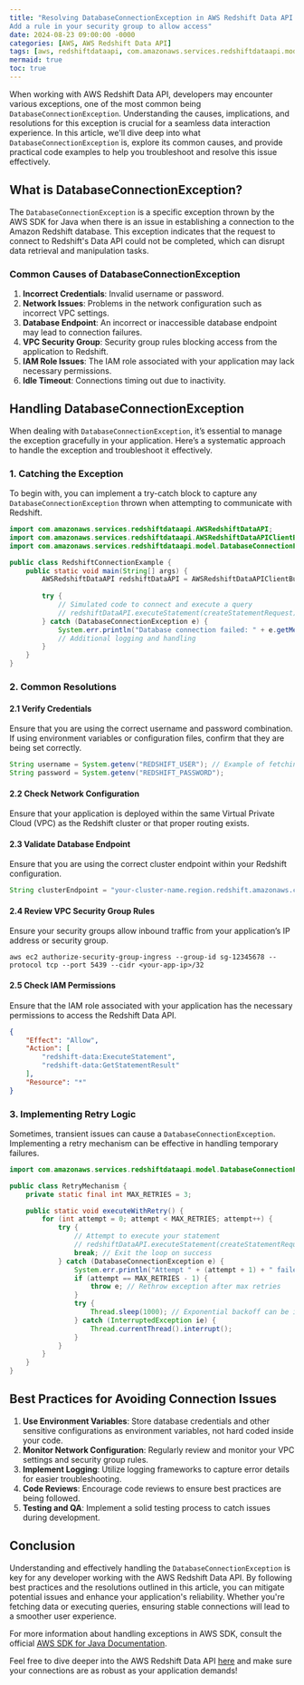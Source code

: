 ```yaml
---
title: "Resolving DatabaseConnectionException in AWS Redshift Data API: A Comprehensive Guide
Add a rule in your security group to allow access"
date: 2024-08-23 09:00:00 -0000
categories: [AWS, AWS Redshift Data API]
tags: [aws, redshiftdataapi, com.amazonaws.services.redshiftdataapi.model]
mermaid: true
toc: true
---
```



When working with AWS Redshift Data API, developers may encounter various exceptions, one of the most common being `DatabaseConnectionException`. Understanding the causes, implications, and resolutions for this exception is crucial for a seamless data interaction experience. In this article, we'll dive deep into what `DatabaseConnectionException` is, explore its common causes, and provide practical code examples to help you troubleshoot and resolve this issue effectively.

## What is DatabaseConnectionException?

The `DatabaseConnectionException` is a specific exception thrown by the AWS SDK for Java when there is an issue in establishing a connection to the Amazon Redshift database. This exception indicates that the request to connect to Redshift's Data API could not be completed, which can disrupt data retrieval and manipulation tasks.

### Common Causes of DatabaseConnectionException

1. **Incorrect Credentials**: Invalid username or password.
2. **Network Issues**: Problems in the network configuration such as incorrect VPC settings.
3. **Database Endpoint**: An incorrect or inaccessible database endpoint may lead to connection failures.
4. **VPC Security Group**: Security group rules blocking access from the application to Redshift.
5. **IAM Role Issues**: The IAM role associated with your application may lack necessary permissions.
6. **Idle Timeout**: Connections timing out due to inactivity.

## Handling DatabaseConnectionException

When dealing with `DatabaseConnectionException`, it’s essential to manage the exception gracefully in your application. Here’s a systematic approach to handle the exception and troubleshoot it effectively.

### 1. Catching the Exception

To begin with, you can implement a try-catch block to capture any `DatabaseConnectionException` thrown when attempting to communicate with Redshift.

```java
import com.amazonaws.services.redshiftdataapi.AWSRedshiftDataAPI;
import com.amazonaws.services.redshiftdataapi.AWSRedshiftDataAPIClientBuilder;
import com.amazonaws.services.redshiftdataapi.model.DatabaseConnectionException;

public class RedshiftConnectionExample {
    public static void main(String[] args) {
        AWSRedshiftDataAPI redshiftDataAPI = AWSRedshiftDataAPIClientBuilder.standard().build();
        
        try {
            // Simulated code to connect and execute a query
            // redshiftDataAPI.executeStatement(createStatementRequest);
        } catch (DatabaseConnectionException e) {
            System.err.println("Database connection failed: " + e.getMessage());
            // Additional logging and handling
        }
    }
}
```

### 2. Common Resolutions

#### 2.1 Verify Credentials

Ensure that you are using the correct username and password combination. If using environment variables or configuration files, confirm that they are being set correctly.

```java
String username = System.getenv("REDSHIFT_USER"); // Example of fetching credentials
String password = System.getenv("REDSHIFT_PASSWORD");
```

#### 2.2 Check Network Configuration

Ensure that your application is deployed within the same Virtual Private Cloud (VPC) as the Redshift cluster or that proper routing exists.

#### 2.3 Validate Database Endpoint

Ensure that you are using the correct cluster endpoint within your Redshift configuration.

```java
String clusterEndpoint = "your-cluster-name.region.redshift.amazonaws.com";
```

#### 2.4 Review VPC Security Group Rules

Ensure your security groups allow inbound traffic from your application’s IP address or security group.

```shell
aws ec2 authorize-security-group-ingress --group-id sg-12345678 --protocol tcp --port 5439 --cidr <your-app-ip>/32
```

#### 2.5 Check IAM Permissions

Ensure that the IAM role associated with your application has the necessary permissions to access the Redshift Data API.

```json
{
    "Effect": "Allow",
    "Action": [
        "redshift-data:ExecuteStatement",
        "redshift-data:GetStatementResult"
    ],
    "Resource": "*"
}
```

### 3. Implementing Retry Logic

Sometimes, transient issues can cause a `DatabaseConnectionException`. Implementing a retry mechanism can be effective in handling temporary failures.

```java
import com.amazonaws.services.redshiftdataapi.model.DatabaseConnectionException;

public class RetryMechanism {
    private static final int MAX_RETRIES = 3;

    public static void executeWithRetry() {
        for (int attempt = 0; attempt < MAX_RETRIES; attempt++) {
            try {
                // Attempt to execute your statement
                // redshiftDataAPI.executeStatement(createStatementRequest);
                break; // Exit the loop on success
            } catch (DatabaseConnectionException e) {
                System.err.println("Attempt " + (attempt + 1) + " failed: " + e.getMessage());
                if (attempt == MAX_RETRIES - 1) {
                    throw e; // Rethrow exception after max retries
                }
                try {
                    Thread.sleep(1000); // Exponential backoff can be implemented here
                } catch (InterruptedException ie) {
                    Thread.currentThread().interrupt();
                }
            }
        }
    }
}
```

## Best Practices for Avoiding Connection Issues

1. **Use Environment Variables**: Store database credentials and other sensitive configurations as environment variables, not hard coded inside your code.
2. **Monitor Network Configuration**: Regularly review and monitor your VPC settings and security group rules.
3. **Implement Logging**: Utilize logging frameworks to capture error details for easier troubleshooting.
4. **Code Reviews**: Encourage code reviews to ensure best practices are being followed.
5. **Testing and QA**: Implement a solid testing process to catch issues during development.

## Conclusion

Understanding and effectively handling the `DatabaseConnectionException` is key for any developer working with the AWS Redshift Data API. By following best practices and the resolutions outlined in this article, you can mitigate potential issues and enhance your application's reliability. Whether you're fetching data or executing queries, ensuring stable connections will lead to a smoother user experience.

For more information about handling exceptions in AWS SDK, consult the official [AWS SDK for Java Documentation](https://docs.aws.amazon.com/sdk-for-java/latest/developer-guide/home.html).

Feel free to dive deeper into the AWS Redshift Data API [here](https://docs.aws.amazon.com/redshift/latest/APIReference/Welcome.html) and make sure your connections are as robust as your application demands!